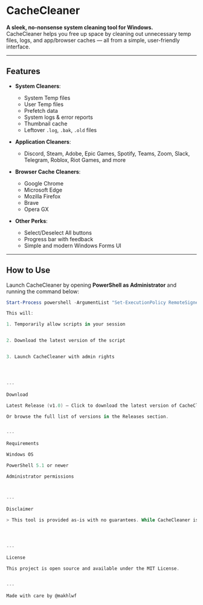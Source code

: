 

# CacheCleaner

**A sleek, no-nonsense system cleaning tool for Windows.**  
CacheCleaner helps you free up space by cleaning out unnecessary temp files, logs, and app/browser caches — all from a simple, user-friendly interface.

---

## Features

- **System Cleaners**:
  - System Temp files
  - User Temp files
  - Prefetch data
  - System logs & error reports
  - Thumbnail cache
  - Leftover `.log`, `.bak`, `.old` files

- **Application Cleaners**:
  - Discord, Steam, Adobe, Epic Games, Spotify, Teams, Zoom, Slack, Telegram, Roblox, Riot Games, and more

- **Browser Cache Cleaners**:
  - Google Chrome
  - Microsoft Edge
  - Mozilla Firefox
  - Brave
  - Opera GX

- **Other Perks**:
  - Select/Deselect All buttons
  - Progress bar with feedback
  - Simple and modern Windows Forms UI

---

## How to Use

Launch CacheCleaner by opening **PowerShell as Administrator** and running the command below:

```powershell
Start-Process powershell -ArgumentList "Set-ExecutionPolicy RemoteSigned -Scope Process -Force; Invoke-WebRequest -Uri 'https://raw.githubusercontent.com/makhlwf/cache_cleaner/refs/heads/main/cache_cleaner_by_makhlwf.ps1' -OutFile 'cache_cleaner.ps1'; .\cache_cleaner.ps1" -Verb RunAs

This will:

1. Temporarily allow scripts in your session


2. Download the latest version of the script


3. Launch CacheCleaner with admin rights




---

Download

Latest Release (v1.0) — Click to download the latest version of CacheCleaner from the GitHub Releases page.

Or browse the full list of versions in the Releases section.


---

Requirements

Windows OS

PowerShell 5.1 or newer

Administrator permissions



---

Disclaimer

> This tool is provided as-is with no guarantees. While CacheCleaner is designed to safely clean common temp/cache files, please review the script before use and run at your own risk.




---

License

This project is open source and available under the MIT License.


---

Made with care by @makhlwf
